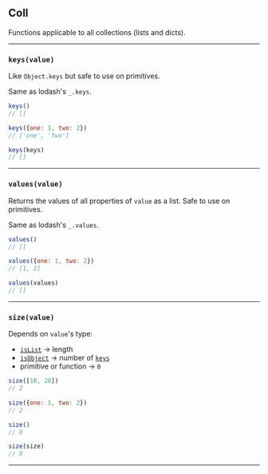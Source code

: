 ## Coll

Functions applicable to all collections (lists and dicts).

---

### `keys(value)`

Like `Object.keys` but safe to use on primitives.

Same as lodash's `_.keys`.

```js
keys()
// []

keys({one: 1, two: 2})
// ['one', 'two']

keys(keys)
// []
```

---

### `values(value)`

Returns the values of all properties of `value` as a list. Safe to use on primitives.

Same as lodash's `_.values`.

```js
values()
// []

values({one: 1, two: 2})
// [1, 2]

values(values)
// []
```

---

### `size(value)`

Depends on `value`'s type:
  * [`isList`](#-islist-value-) → length
  * [`isObject`](#-isobject-value-) → number of [`keys`](#-keys-value-)
  * primitive or function → `0`

```js
size([10, 20])
// 2

size({one: 1, two: 2})
// 2

size()
// 0

size(size)
// 0
```

----
